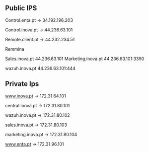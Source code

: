 ## Public IPS

Control.enta.pt -> 34.192.196.203

Control.inova.pt -> 44.236.63.101

Remote.client.pt -> 44.232.234.51

Remmina 

Sales.inova.pt 44.236.63.101
Marketing.inova.pt 44.236.63.101:3390

wazuh.inova.pt 44.236.63.101:444

## Private Ips

www.inova.pt -> 172.31.64.101

central.inova.pt ->  172.31.80.101

wazuh.inova.pt -> 172.31.80.102

sales.inova.pt -> 172.31.80.103

marketing.inova.pt -> 172.31.80.104

www.enta.pt -> 172.31.96.101
